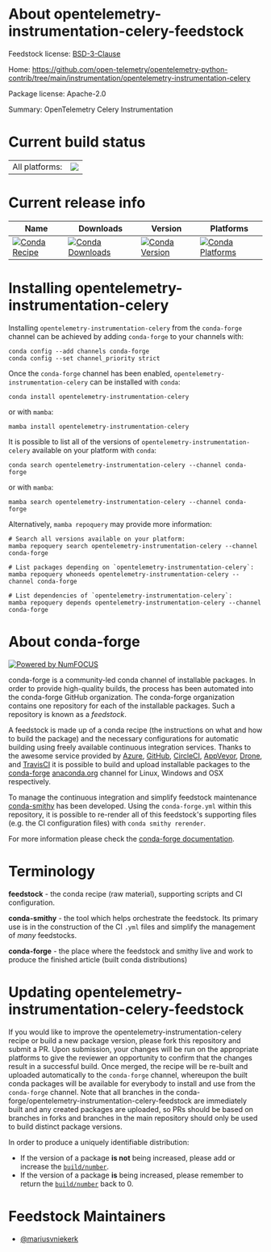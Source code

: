 About opentelemetry-instrumentation-celery-feedstock
====================================================

Feedstock license: [BSD-3-Clause](https://github.com/conda-forge/opentelemetry-instrumentation-celery-feedstock/blob/main/LICENSE.txt)

Home: https://github.com/open-telemetry/opentelemetry-python-contrib/tree/main/instrumentation/opentelemetry-instrumentation-celery

Package license: Apache-2.0

Summary: OpenTelemetry Celery Instrumentation

Current build status
====================


<table><tr><td>All platforms:</td>
    <td>
      <a href="https://dev.azure.com/conda-forge/feedstock-builds/_build/latest?definitionId=13857&branchName=main">
        <img src="https://dev.azure.com/conda-forge/feedstock-builds/_apis/build/status/opentelemetry-instrumentation-celery-feedstock?branchName=main">
      </a>
    </td>
  </tr>
</table>

Current release info
====================

| Name | Downloads | Version | Platforms |
| --- | --- | --- | --- |
| [![Conda Recipe](https://img.shields.io/badge/recipe-opentelemetry--instrumentation--celery-green.svg)](https://anaconda.org/conda-forge/opentelemetry-instrumentation-celery) | [![Conda Downloads](https://img.shields.io/conda/dn/conda-forge/opentelemetry-instrumentation-celery.svg)](https://anaconda.org/conda-forge/opentelemetry-instrumentation-celery) | [![Conda Version](https://img.shields.io/conda/vn/conda-forge/opentelemetry-instrumentation-celery.svg)](https://anaconda.org/conda-forge/opentelemetry-instrumentation-celery) | [![Conda Platforms](https://img.shields.io/conda/pn/conda-forge/opentelemetry-instrumentation-celery.svg)](https://anaconda.org/conda-forge/opentelemetry-instrumentation-celery) |

Installing opentelemetry-instrumentation-celery
===============================================

Installing `opentelemetry-instrumentation-celery` from the `conda-forge` channel can be achieved by adding `conda-forge` to your channels with:

```
conda config --add channels conda-forge
conda config --set channel_priority strict
```

Once the `conda-forge` channel has been enabled, `opentelemetry-instrumentation-celery` can be installed with `conda`:

```
conda install opentelemetry-instrumentation-celery
```

or with `mamba`:

```
mamba install opentelemetry-instrumentation-celery
```

It is possible to list all of the versions of `opentelemetry-instrumentation-celery` available on your platform with `conda`:

```
conda search opentelemetry-instrumentation-celery --channel conda-forge
```

or with `mamba`:

```
mamba search opentelemetry-instrumentation-celery --channel conda-forge
```

Alternatively, `mamba repoquery` may provide more information:

```
# Search all versions available on your platform:
mamba repoquery search opentelemetry-instrumentation-celery --channel conda-forge

# List packages depending on `opentelemetry-instrumentation-celery`:
mamba repoquery whoneeds opentelemetry-instrumentation-celery --channel conda-forge

# List dependencies of `opentelemetry-instrumentation-celery`:
mamba repoquery depends opentelemetry-instrumentation-celery --channel conda-forge
```


About conda-forge
=================

[![Powered by
NumFOCUS](https://img.shields.io/badge/powered%20by-NumFOCUS-orange.svg?style=flat&colorA=E1523D&colorB=007D8A)](https://numfocus.org)

conda-forge is a community-led conda channel of installable packages.
In order to provide high-quality builds, the process has been automated into the
conda-forge GitHub organization. The conda-forge organization contains one repository
for each of the installable packages. Such a repository is known as a *feedstock*.

A feedstock is made up of a conda recipe (the instructions on what and how to build
the package) and the necessary configurations for automatic building using freely
available continuous integration services. Thanks to the awesome service provided by
[Azure](https://azure.microsoft.com/en-us/services/devops/), [GitHub](https://github.com/),
[CircleCI](https://circleci.com/), [AppVeyor](https://www.appveyor.com/),
[Drone](https://cloud.drone.io/welcome), and [TravisCI](https://travis-ci.com/)
it is possible to build and upload installable packages to the
[conda-forge](https://anaconda.org/conda-forge) [anaconda.org](https://anaconda.org/)
channel for Linux, Windows and OSX respectively.

To manage the continuous integration and simplify feedstock maintenance
[conda-smithy](https://github.com/conda-forge/conda-smithy) has been developed.
Using the ``conda-forge.yml`` within this repository, it is possible to re-render all of
this feedstock's supporting files (e.g. the CI configuration files) with ``conda smithy rerender``.

For more information please check the [conda-forge documentation](https://conda-forge.org/docs/).

Terminology
===========

**feedstock** - the conda recipe (raw material), supporting scripts and CI configuration.

**conda-smithy** - the tool which helps orchestrate the feedstock.
                   Its primary use is in the construction of the CI ``.yml`` files
                   and simplify the management of *many* feedstocks.

**conda-forge** - the place where the feedstock and smithy live and work to
                  produce the finished article (built conda distributions)


Updating opentelemetry-instrumentation-celery-feedstock
=======================================================

If you would like to improve the opentelemetry-instrumentation-celery recipe or build a new
package version, please fork this repository and submit a PR. Upon submission,
your changes will be run on the appropriate platforms to give the reviewer an
opportunity to confirm that the changes result in a successful build. Once
merged, the recipe will be re-built and uploaded automatically to the
`conda-forge` channel, whereupon the built conda packages will be available for
everybody to install and use from the `conda-forge` channel.
Note that all branches in the conda-forge/opentelemetry-instrumentation-celery-feedstock are
immediately built and any created packages are uploaded, so PRs should be based
on branches in forks and branches in the main repository should only be used to
build distinct package versions.

In order to produce a uniquely identifiable distribution:
 * If the version of a package **is not** being increased, please add or increase
   the [``build/number``](https://docs.conda.io/projects/conda-build/en/latest/resources/define-metadata.html#build-number-and-string).
 * If the version of a package **is** being increased, please remember to return
   the [``build/number``](https://docs.conda.io/projects/conda-build/en/latest/resources/define-metadata.html#build-number-and-string)
   back to 0.

Feedstock Maintainers
=====================

* [@mariusvniekerk](https://github.com/mariusvniekerk/)

